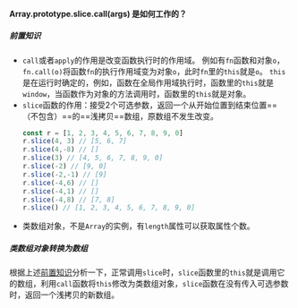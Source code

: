 #### Array.prototype.slice.call(args) 是如何工作的？

##### 前置知识
- `call`或者`apply`的作用是改变函数执行时的作用域。
	例如有`fn`函数和对象`o`，`fn.call(o)`将函数`fn`的执行作用域变为对象`o`，此时`fn`里的`this`就是`o`。
	`this`是在运行时确定的，例如，函数在全局作用域执行时，函数里的`this`就是`window`，当函数作为对象的方法调用时，函数里的`this`就是对象。
- `slice`函数的作用：接受2个可选参数，返回一个从开始位置到结束位置==（不包含）==的==浅拷贝==数组，原数组不发生改变。
	```js
	const r = [1, 2, 3, 4, 5, 6, 7, 8, 9, 0]
	r.slice(4, 3) // [5, 6, 7]
	r.slice(4,-8) // []
	r.slice(3) // [4, 5, 6, 7, 8, 9, 0]
	r.slice(-2) // [9, 0]
	r.slice(-2,-1) // [9]
	r.slice(-4,6) // []
	r.slice(-4,1) // []
	r.slice(-4,8) // [7, 8]
	r.slice() // [1, 2, 3, 4, 5, 6, 7, 8, 9, 0]
	```
- 类数组对象，不是`Array`的实例，有`length`属性可以获取属性个数。

##### 类数组对象转换为数组
根据上述[前置知识](#前置知识)分析一下，正常调用`slice`时，`slice`函数里的`this`就是调用它的数组，利用`call`函数将`this`修改为类数组对象，`slice`函数在没有传入可选参数时，返回一个浅拷贝的新数组。